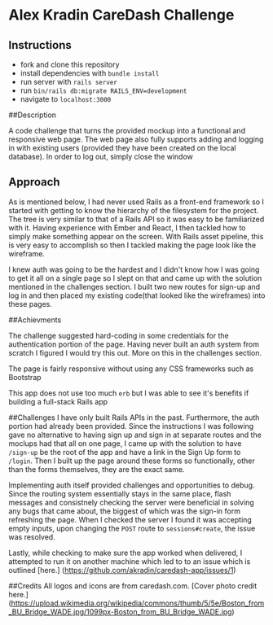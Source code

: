 # Alex Kradin CareDash Challenge

## Instructions

* fork and clone this repository
* install dependencies with `bundle install`
* run server with `rails server`
* run `bin/rails db:migrate RAILS_ENV=development`
* navigate to `localhost:3000`

##Description

A code challenge that turns the provided mockup into a functional and responsive
web page. The web page also fully supports adding and logging in with existing
users (provided they have been created on the local database). In order to log
out, simply close the window

## Approach
As is mentioned below, I had never used Rails as a front-end framework so I started
with getting to know the hierarchy of the filesystem for the project. The tree
is very similar to that of a Rails API so it was easy to be familiarized with it.
Having experience with Ember and React, I then tackled how to simply make something
appear on the screen. With Rails asset pipeline, this is very easy to accomplish
so then I tackled making the page look like the wireframe.

I knew auth was going to be the hardest and I didn't know how I was going to
get it all on a single page so I slept on that and came up with the solution
mentioned in the challenges section. I built two new routes for sign-up and
log in and then placed my existing code(that looked like the wireframes) into these
pages.

##Achievments

The challenge suggested hard-coding in some credentials for the authentication
portion of the page. Having never built an auth system from scratch I figured
I would try this out. More on this in the challenges section.

The page is fairly responsive without using any CSS frameworks such as
Bootstrap

This app does not use too much `erb` but I was able to see it's benefits
if building a full-stack Rails app

##Challenges
I have only built Rails APIs in the past. Furthermore, the auth portion had already
been provided. Since the instructions I was following gave no alternative to having
sign up and sign in at separate routes and the moclups had that all on one page,
 I came up with the solution to have `/sign-up` be the root of the app and have
a link in the Sign Up form to `/login`. Then I built up the page around these
forms so functionally, other than the forms themselves, they are the exact same.

Implementing auth itself provided challenges and opportunities to debug. Since
the routing system essentially stays in the same place, flash messages and
consistnely checking the server were beneficial in solving any bugs that came
about, the biggest of which was the sign-in form refreshing the page.
When I checked the server I found it was accepting empty inputs, upon changing
the `POST` route to `sessions#create`, the issue was resolved.

Lastly, while checking to make sure the app worked when delivered, I attempted
to run it on another machine which led to to an issue which is outlined [here.]
(https://github.com/akradin/caredash-app/issues/1)


##Credits
All logos and icons are from caredash.com. [Cover photo credit here.]
(https://upload.wikimedia.org/wikipedia/commons/thumb/5/5e/Boston_from_BU_Bridge_WADE.jpg/1099px-Boston_from_BU_Bridge_WADE.jpg)
